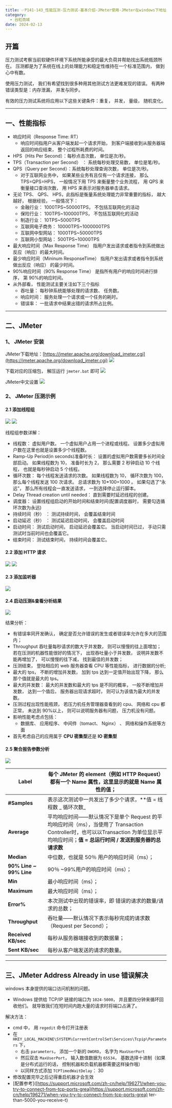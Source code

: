 ```yaml
---
title: ✅P141-143_性能压测-压力测试-基本介绍-JMeter使用-JMeter在windows下地址占用解决
category:
  - 谷粒商城
date: 2024-02-13
---
```


<!-- more -->

## 开篇

压力测试考察当前软硬件环境下系统所能承受的最大负荷并帮助找出系统瓶颈所在。 压测都是为了系统在线上的处理能力和稳定性维持在一个标准范围内， 做到心中有数。

使用压力测试， 我们有希望找到很多种用其他测试方法更难发现的错误。 有两种错误类型是：内存泄漏， 并发与同步。

有效的压力测试系统将应用以下这些关键条件：重复， 并发， 量级， 随机变化。

---

## 一、性能指标

-  响应时间（Response Time: RT） 
   - 响应时间指用户从客户端发起一个请求开始， 到客户端接收到从服务器端返回的响应结束， 整个过程所耗费的时间。
-  HPS（Hits Per Second）：每秒点击次数， 单位是次/秒。 
-  TPS（Transaction per Second） ： 系统每秒处理交易数， 单位是笔/秒。 
-  QPS（Query per Second）：系统每秒处理查询次数， 单位是次/秒。 
   - 对于互联网业务中， 如果某些业务有且仅有一个请求连接， 那么 TPS=QPS=HPS， 一般情况下用 TPS 来衡量整个业务流程， 用 QPS 来衡量接口查询次数， 用 HPS 来表示对服务器单击请求。
-  无论 TPS、 QPS、 HPS，此指标是衡量系统处理能力非常重要的指标， 越大越好， 根据经验， 一般情况下： 
   - 金融行业： 1000TPS~50000TPS， 不包括互联网化的活动
   - 保险行业： 100TPS~100000TPS， 不包括互联网化的活动
   - 制造行业： 10TPS~5000TPS
   - 互联网电子商务： 10000TPS~1000000TPS
   - 互联网中型网站： 1000TPS~50000TPS
   - 互联网小型网站： 500TPS~10000TPS
-  最大响应时间（Max Response Time） 指用户发出请求或者指令到系统做出反应（响应）的最大时间。 
-  最少响应时间（Mininum ResponseTime） 指用户发出请求或者指令到系统做出反应（响应） 的最少时间。 
-  90%响应时间（90% Response Time） 是指所有用户的响应时间进行排序， 第 90%的响应时间。 
-  从外部看， 性能测试主要关注如下三个指标 
   - 吞吐量： 每秒钟系统能够处理的请求数、 任务数。
   - 响应时间： 服务处理一个请求或一个任务的耗时。
   - 错误率： 一批请求中结果出错的请求所占比例。

---

## 二、JMeter

### 1、 JMeter 安装

JMeter下载地址：[https://jmeter.apache.org/download_jmeter.cgi](https://jmeter.apache.org/download_jmeter.cgi)
![](https://cfmall-hello.oss-cn-beijing.aliyuncs.com/img/202311/202312011059430.png#id=AcVmm&originHeight=220&originWidth=667&originalType=binary&ratio=1&rotation=0&showTitle=false&status=done&style=none&title=)

下载对应的压缩包， 解压运行 `jmeter.bat` 即可
![](https://cfmall-hello.oss-cn-beijing.aliyuncs.com/img/202311/202312011100422.png#id=KMGLx&originHeight=415&originWidth=611&originalType=binary&ratio=1&rotation=0&showTitle=false&status=done&style=none&title=) 

JMeter中文设置
![](https://cfmall-hello.oss-cn-beijing.aliyuncs.com/img/202311/202312011107327.png#id=agKzN&originHeight=438&originWidth=783&originalType=binary&ratio=1&rotation=0&showTitle=false&status=done&style=none&title=)

### 2、 JMeter 压测示例

#### 2.1 添加线程组

![](https://cfmall-hello.oss-cn-beijing.aliyuncs.com/img/202311/202311301947686.png#id=uWEZt&originHeight=372&originWidth=690&originalType=binary&ratio=1&rotation=0&showTitle=false&status=done&style=none&title=)
![](https://cfmall-hello.oss-cn-beijing.aliyuncs.com/img/202311/202311301947378.png#id=I3NCw&originHeight=484&originWidth=1420&originalType=binary&ratio=1&rotation=0&showTitle=false&status=done&style=none&title=)

线程组参数详解：

- 线程数： 虚拟用户数。 一个虚拟用户占用一个进程或线程。 设置多少虚拟用户数在这里也就是设置多少个线程数。
- Ramp-Up Period(in seconds)准备时长： 设置的虚拟用户数需要多长时间全部启动。 如果线程数为 10， 准备时长为 2， 那么需要 2 秒钟启动 10 个线程， 也就是每秒钟启动 5 个线程。
- 循环次数： 每个线程发送请求的次数。 如果线程数为 10， 循环次数为 100， 那么每个线程发送 100 次请求。 总请求数为 10*100=1000 。 如果勾选了“永远”， 那么所有线程会一直发送请求， 一到选择停止运行脚本。
- Delay Thread creation until needed： 直到需要时延迟线程的创建。
- 调度器： 设置线程组启动的开始时间和结束时间(配置调度器时， 需要勾选循环次数为永远)
- 持续时间（秒） ： 测试持续时间， 会覆盖结束时间
- 启动延迟（秒） ： 测试延迟启动时间， 会覆盖启动时间
- 启动时间： 测试启动时间， 启动延迟会覆盖它。 当启动时间已过， 手动只需测试时当前时间也会覆盖它。
- 结束时间： 测试结束时间， 持续时间会覆盖它。

#### 2.2 添加 HTTP 请求

![](https://cfmall-hello.oss-cn-beijing.aliyuncs.com/img/202311/202311301948845.png#id=r7zzd&originHeight=599&originWidth=699&originalType=binary&ratio=1&rotation=0&showTitle=false&status=done&style=none&title=)
![](https://cfmall-hello.oss-cn-beijing.aliyuncs.com/img/202311/202311301948912.png#id=OUTVw&originHeight=605&originWidth=1906&originalType=binary&ratio=1&rotation=0&showTitle=false&status=done&style=none&title=)

#### 2.3 添加监听器

![](https://cfmall-hello.oss-cn-beijing.aliyuncs.com/img/202311/202311301948668.png#id=jQLrs&originHeight=725&originWidth=775&originalType=binary&ratio=1&rotation=0&showTitle=false&status=done&style=none&title=)

#### 2.4 启动压测&查看分析结果

![](https://cfmall-hello.oss-cn-beijing.aliyuncs.com/img/202311/202311301948120.png#id=IZAm9&originHeight=481&originWidth=1208&originalType=binary&ratio=1&rotation=0&showTitle=false&status=done&style=none&title=)

结果分析：

- 有错误率同开发确认， 确定是否允许错误的发生或者错误率允许在多大的范围内；
- Throughput 吞吐量每秒请求的数大于并发数， 则可以慢慢的往上面增加； 若在压测的机器性能很好的情况下， 出现吞吐量小于并发数， 说明并发数不能再增加了， 可以慢慢的往下减， 找到最佳的并发数；
- 压测结束， 登陆相应的 web 服务器查看 CPU 等性能指标， 进行数据的分析;
- 最大的 tps， 不断的增加并发数， 加到 tps 达到一定值开始出现下降， 那么那个值就是最大的 tps。
- 最大的并发数： 最大的并发数和最大的 tps 是不同的概率， 一般不断增加并发数， 达到一个值后， 服务器出现请求超时， 则可认为该值为最大的并发数。
- 压测过程出现性能瓶颈， 若压力机任务管理器查看到的 cpu、 网络和 cpu 都正常， 未达到 90%以上， 则可以说明服务器有问题， 压力机没有问题。
- 影响性能考虑点包括： 
   - 数据库、 应用程序、 中间件（tomact、 Nginx） 、 网络和操作系统等方面
- 首先考虑自己的应用属于 **CPU 密集型**还是 **IO 密集型**

#### 2.5 聚合报告参数分析

![](https://cfmall-hello.oss-cn-beijing.aliyuncs.com/img/202311/202311301948056.png#id=GI9fQ&originHeight=315&originWidth=1915&originalType=binary&ratio=1&rotation=0&showTitle=false&status=done&style=none&title=)

| **Label** | 每个 JMeter 的 element（例如 HTTP Request）都有一个 Name 属性，这里显示的就是 Name 属性的值； |
| --- | --- |
| **#Samples** | 表示这次测试中一共发出了多少个请求，**值 = 线程数 _ 循环次数_ |
| **Average** | 平均响应时间——默认情况下是单个 Request 的平均响应时间（ms），当使用了 Transaction Controller时，也可以以Transaction 为单位显示平均响应时间；**值 = 总运行时间 / 发送到服务器的总请求数** |
| **Median** | 中位数，也就是 50％ 用户的响应时间（ms）； |
| **90% Line ~ 99% Line** | 90％ ~99%用户的响应时间（ms）； |
| **Min** | 最小响应时间（ms）； |
| **Maximum** | 最大响应时间（ms）； |
| **Error%** | 本次测试中出现的错误率，即 错误的请求的数量/请求的总数； |
| **Throughput** | 吞吐量——默认情况下表示每秒完成的请求数（Request per Second）； |
| **Received KB/sec** | 每秒从服务器端接收到的数据量； |
| **Sent KB/sec** | 每秒从客户端发送的请求的数量。 |


---

## 三、JMeter Address Already in use 错误解决

windows 本身提供的端口访问机制的问题。

- Windows 提供给 TCP/IP 链接的端口为 `1024-5000`， 并且要四分钟来循环回收他们。 就导致我们在短时间内跑大量的请求时将端口占满了。

解决方法：

- cmd 中， 用 `regedit` 命令打开注册表
- 在 `HKEY_LOCAL_MACHINE\SYSTEM\CurrentControlSet\Services\Tcpip\Parameters` 下， 
   - 右击 `parameters`， 添加一个新的 `DWORD`， 名字为 `MaxUserPort`
   - 然后双击 `MaxUserPort`， 输入数值数据为 `65534`， 基数选择十进制（如果是分布式运行的话， 控制机器和负载机器都需要这样操作哦）
   - 以同样方式添加 `TCPTimedWaitDelay`： 30
- 修改配置完毕之后记得重启机器才会生效
- [配置参考]([https://support.microsoft.com/zh-cn/help/196271/when-you-try-to-connect-from-tcp-ports-grea](https://support.microsoft.com/zh-cn/help/196271/when-you-try-to-connect-from-tcp-ports-grea) ter-than-5000-you-receive-t)
